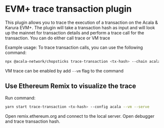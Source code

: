# EVM+ trace transaction plugin

This plugin allows you to trace the execution of a transaction on the Acala & Karura EVM+. The plugin will take a transaction hash as input and will look up the mainnet for transaction details and perform a trace call for the transaction. You can do either call trace or VM trace

Example usage:
To trace transaction calls, you can use the following command:

```bash
npx @acala-network/chopsticks trace-transaction <tx-hash> --chain acala --output trace.json
```

VM trace can be enabled by add `--vm` flag to the command

## Use Ethereum Remix to visualize the trace

Run command:

```bash
yarn start trace-transaction <tx-hash> --config acala --vm --serve
```

Open remix.ethereum.org and connect to the local server.
Open debugger and trace transaction hash.
